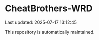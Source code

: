 # CheatBrothers-WRD

Last updated: 2025-07-17 13:12:45

This repository is automatically maintained.
